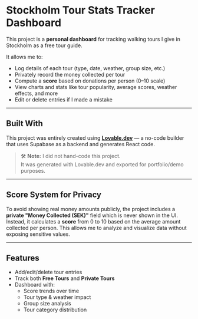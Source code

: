# Stockholm Tour Stats Tracker Dashboard

This project is a **personal dashboard** for tracking walking tours I give in Stockholm as a free tour guide.

It allows me to:
- Log details of each tour (type, date, weather, group size, etc.)
- Privately record the money collected per tour
- Compute a **score** based on donations per person (0–10 scale)
- View charts and stats like tour popularity, average scores, weather effects, and more
- Edit or delete entries if I made a mistake

---

## Built With

This project was entirely created using [**Lovable.dev**](https://lovable.dev) — a no-code builder that uses Supabase as a backend and generates React code.

> 🛠️ **Note:** I did not hand-code this project.  
> It was generated with Lovable.dev and exported for portfolio/demo purposes.

---

## Score System for Privacy

To avoid showing real money amounts publicly, the project includes a **private "Money Collected (SEK)"** field which is never shown in the UI.  
Instead, it calculates a **score** from 0 to 10 based on the average amount collected per person. 
This allows me to analyze and visualize data without exposing sensitive values.

---

## Features

- Add/edit/delete tour entries
- Track both **Free Tours** and **Private Tours**
- Dashboard with:
  - Score trends over time
  - Tour type & weather impact
  - Group size analysis
  - Tour category distribution

